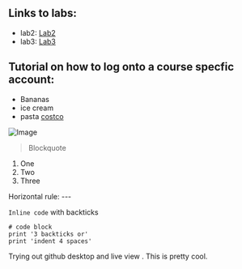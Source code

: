
## Links to labs:
* lab2: [Lab2](https://github.com/agmehta1/cse15l-lab-reports/blob/main/lab-report-2-week-4.md)
* lab3: [Lab3](https://github.com/agmehta1/cse15l-lab-reports/blob/main/lab-report-3-week-6.md)
## Tutorial on how to log onto a course specfic account:
* Bananas
* ice cream
* pasta
[costco](https://www.costco.com/)

![Image](https://www.thespruceeats.com/thmb/hIOTDOzNWD9d0_6Ckoh3iRIUVNk=/940x0/filters:no_upscale():max_bytes(150000):strip_icc():format(webp)/easy-chocolate-ice-cream-recipe-1945798-hero-01-45d9f26a0aaf4c1dba38d7e0a2ab51e2.jpg)
> Blockquote
1. One
2. Two
3. Three

Horizontal rule: ---

`Inline code` with backticks

```
# code block
print '3 backticks or'
print 'indent 4 spaces'
```
Trying out github desktop
and live view . This is pretty cool.
